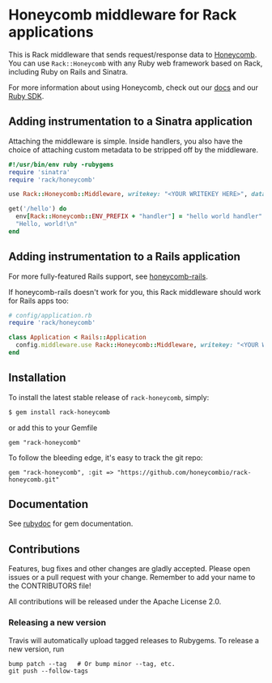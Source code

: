 # Honeycomb middleware for Rack applications

This is Rack middleware that sends request/response data to [Honeycomb](https://honeycomb.io).  You can use `Rack::Honeycomb` with any Ruby web framework based on Rack, including Ruby on Rails and Sinatra.

For more information about using Honeycomb, check out our [docs](https://honeycomb.io/docs) and our [Ruby SDK](https://honeycomb.io/docs/connect/ruby/).

## Adding instrumentation to a Sinatra application

Attaching the middleware is simple. Inside handlers, you also have the choice of attaching custom metadata to be stripped off by the middleware.

```ruby
#!/usr/bin/env ruby -rubygems
require 'sinatra'
require 'rack/honeycomb'

use Rack::Honeycomb::Middleware, writekey: "<YOUR WRITEKEY HERE>", dataset: "<YOUR DATASET NAME HERE>"

get('/hello') do
  env[Rack::Honeycomb::ENV_PREFIX + "handler"] = "hello world handler"
  "Hello, world!\n"
end
```

## Adding instrumentation to a Rails application

For more fully-featured Rails support, see [honeycomb-rails](https://github.com/honeycombio/honeycomb-rails).

If honeycomb-rails doesn't work for you, this Rack middleware should work for Rails apps too:

```ruby
# config/application.rb
require 'rack/honeycomb'

class Application < Rails::Application
  config.middleware.use Rack::Honeycomb::Middleware, writekey: "<YOUR WRITEKEY HERE>", dataset: "<YOUR DATASET NAME HERE>"
end
```

## Installation

To install the latest stable release of `rack-honeycomb`, simply:

```bash
$ gem install rack-honeycomb
```

or add this to your Gemfile

```
gem "rack-honeycomb"
```

To follow the bleeding edge, it's easy to track the git repo:

```
gem "rack-honeycomb", :git => "https://github.com/honeycombio/rack-honeycomb.git"
```

## Documentation

See [rubydoc](http://www.rubydoc.info/gems/rack-honeycomb/) for gem documentation.

## Contributions

Features, bug fixes and other changes are gladly accepted. Please
open issues or a pull request with your change. Remember to add your name to the
CONTRIBUTORS file!

All contributions will be released under the Apache License 2.0.

### Releasing a new version

Travis will automatically upload tagged releases to Rubygems. To release a new
version, run
```
bump patch --tag   # Or bump minor --tag, etc.
git push --follow-tags
```
